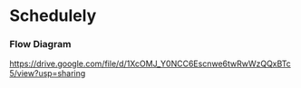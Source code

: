 # Schedulely

### Flow Diagram
https://drive.google.com/file/d/1XcOMJ_Y0NCC6Escnwe6twRwWzQQxBTc5/view?usp=sharing
